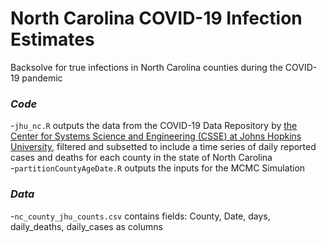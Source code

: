 # **North Carolina COVID-19 Infection Estimates**
Backsolve for true infections in North Carolina counties during the COVID-19 pandemic 

### **_Code_**
-```jhu_nc.R```  outputs the data from the COVID-19 Data Repository by [the Center for Systems Science and Engineering (CSSE) at Johns Hopkins University](https://github.com/CSSEGISandData/COVID-19), filtered and subsetted to include a time series of daily reported cases and deaths for each county in the state of North Carolina   
-```partitionCountyAgeDate.R``` outputs the inputs for the MCMC Simulation 


### **_Data_**
-```nc_county_jhu_counts.csv``` contains fields: County, Date, days, daily_deaths, daily_cases as columns 

